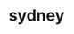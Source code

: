 ---
title:   "sydney"
shortDescription: "Sydney: Stunning harborside city blending natural beauty, iconic landmarks, and vibrant culture."
metaTitle:  ""
metaDescription:  ""
bannerImage: ""
listingPrice: ""
galleryImages: 
   -  src: /assets/images/listing/sydney/sydney-banner-1.jpg
      alt: Sydney harbour bridge, daytime closeup picture
   -  src: /assets/images/listing/sydney/sydney-banner-2.jpg
      alt: Sydney banner 2 
   -  src: /assets/images/listing/sydney/sydney-banner-3.jpg
      alt: Sydney banner 3
   -  src: /assets/images/listing/sydney/sydney-banner-4.jpg
      alt: Sydney banner 4 
   -  src: /assets/images/listing/sydney/sydney-banner-5.jpg
      alt: Sydney banner 5 
   -  src: /assets/images/listing/sydney/sydney-banner-6.jpg
      alt: Sydney banner 6 
   -  src: /assets/images/listing/sydney/sydney-banner-7.jpg
      alt: Sydney banner 7 
tags:
   -  profile
   -  city
   -  listing
sectionOverview:
   -  heading: Overview
   -  summary: Welcome to Sydney, Australia's vibrant and iconic metropolis that combines breathtaking natural beauty with a buzzing urban atmosphere. Sydney is a city that has something for everyone, whether you're a beach lover, a history buff, a foodie, or an outdoor adventurer. Let's explore the highlights of this captivating city!
sectionSample: 
   -  heading: Sydney Section 2 - Sample
   -  summary: Add content for Sydney City if required
sectionItinerary: Popular Places to visit in Sydney
ItineraryList:
   -  image: /assets/images/listing/sydney/sydney-harbour-bridge-opera-house.jpg
      imageAlt: Sydney Harbour and Opera House - Popular places to visit in Sydney
      heading: "1. Sydney Harbour"
      description: Sydney's most famous landmark, the Sydney Harbour, is a sight to behold. With its sparkling blue waters, the iconic Sydney Opera House, and the majestic Sydney Harbour Bridge, it's a picture-perfect destination. Take a ferry ride, go on a harbor cruise, or simply enjoy a leisurely stroll along the waterfront.
   -  image: /assets/images/listing/sydney/opera-house-popular-places-to-visit-sydney.jpg
      imageAlt: Sydney Opera House - Popular places to visit in Sydney
      heading: "2. Sydney Opera House"
      description: Recognized as one of the world's greatest architectural marvels, the Sydney Opera House is a UNESCO World Heritage site and an enduring symbol of Australia. Explore its magnificent interior, catch a world-class performance, or enjoy a meal with stunning views at one of the harborside restaurants.
   -  image: /assets/images/listing/sydney/bondi-beach-popular-places-to-visit.jpg
      imageAlt: Bondi Beach - Popular places to visit in Sydney
      heading: "3. Bondi Beach"
      description: Just a short distance from the city center, Bondi Beach is synonymous with the Australian beach culture. Its golden sands, crashing waves, and vibrant atmosphere attract locals and visitors alike. Take a surf lesson, soak up the sun, or indulge in the trendy cafés and boutique shops along Campbell Parade.
   -  image: /assets/images/listing/sydney/the-rocks-sydney-popular-palces-to-visit-sydney.jpg
      imageAlt: The Rocks Sydney - Popular places to visit in Sydney
      heading: "4. The Rocks"
      description: Discover Sydney's rich history at The Rocks, the city's oldest neighborhood. Wander through its cobblestone streets lined with historic buildings, visit the bustling weekend markets, and delve into the stories of convicts and settlers at the Museum of Sydney. Don't forget to enjoy the lively pubs and restaurants offering delicious food and live music.
   -  image: /assets/images/listing/sydney/darling-harbour-popular-places-to-visit-sydney.jpg
      imageAlt: Darling Harbour - Popular places to visit Sydney
      heading: "5. Darling Harbour"
      description: Located just moments away from the city center, Darling Harbour is a bustling waterfront precinct that offers entertainment for all ages. Explore world-class attractions like SEA LIFE Sydney Aquarium, Wild Life Sydney Zoo, and Madame Tussauds. Enjoy waterside dining, catch a show at the IMAX theater, or take a leisurely walk along the promenade.
   -  image: /assets/images/listing/sydney/royal-botanic-garden-sydney.jpg
      imageAlt: Royal Botanic Garden - Popular places to visit in Sydney
      heading: "6. Royal Botanic Garden"
      description: Escape the urban hustle and immerse yourself in the tranquility of the Royal Botanic Garden. Located in the heart of the city, this stunning garden showcases a vast collection of plants from Australia and around the world. Take a relaxing stroll, enjoy a picnic, or join a guided tour to learn about the garden's fascinating flora.
   -  image: /assets/images/listing/sydney/sydney-market-popular-places-to-visit-sydney.jpg
      imageAlt: Sydney Market - Popular places to visit in Sydney
      heading: "7. Sydney's Food Scene"
      description: Sydney is a food lover's paradise, offering a melting pot of culinary delights. From waterfront fine dining restaurants to bustling food markets, the city caters to all tastes and budgets. Sample fresh seafood at Sydney Fish Market, savor multicultural flavors in vibrant neighborhoods like Chinatown and Newtown, and indulge in innovative dishes at the city's award-winning eateries.
   -  image: /assets/images/listing/sydney/costal-walk-popular-places-sydney.jpg
      imageAlt: Costal Walk - Popular places to visit in Sydney
      heading: "8. Coastal Walks and National Parks"
      description: Beyond the city limits, Sydney boasts stunning coastal walks and national parks. Explore the dramatic cliffs and breathtaking ocean views along the Bondi to Coogee Coastal Walk or venture further to the Royal National Park, where you can hike through ancient rainforests, swim in secluded beaches, and spot native wildlife.
   -  image: /assets/images/listing/sydney/vivid-sydney-popular-places-sydney.jpg
      imageAlt: Vivid Sydney - Popular places to visit in Sydney
      heading: "9. Vivid Sydney"
      description: If you happen to visit in May or June, you'll be treated to Vivid Sydney, an annual festival of light, music, and ideas. The city comes alive with a spectacular display of light installations, illuminated buildings, and immersive art projections. Explore the illuminated streets, witness iconic landmarks transformed by mesmerizing light shows, and enjoy live music performances. Vivid Sydney also features inspiring talks and discussions by world-renowned speakers, adding a thought-provoking element to this captivating event.
---
